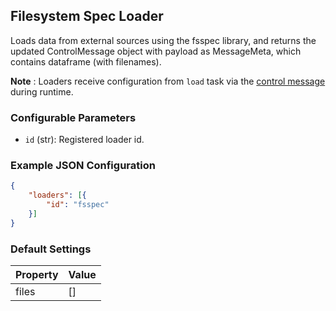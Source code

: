 <!--
SPDX-FileCopyrightText: Copyright (c) 2022-2023, NVIDIA CORPORATION & AFFILIATES. All rights reserved.
SPDX-License-Identifier: Apache-2.0

Licensed under the Apache License, Version 2.0 (the "License");
you may not use this file except in compliance with the License.
You may obtain a copy of the License at

http://www.apache.org/licenses/LICENSE-2.0

Unless required by applicable law or agreed to in writing, software
distributed under the License is distributed on an "AS IS" BASIS,
WITHOUT WARRANTIES OR CONDITIONS OF ANY KIND, either express or implied.
See the License for the specific language governing permissions and
limitations under the License.
-->

## Filesystem Spec Loader

Loads data from external sources using the fsspec library, and returns the updated ControlMessage object with payload as MessageMeta, which contains dataframe (with filenames).

**Note** :  Loaders receive configuration from `load` task via the [control message](./../../source/control_message_guide.md) during runtime.

### Configurable Parameters

- `id` (str): Registered loader id.

### Example JSON Configuration

```json
{
	"loaders": [{
		"id": "fsspec"
	}]
}
```

### Default Settings

| Property | Value |
| -------- | ----- |
| files    | []    |
